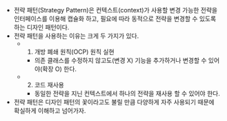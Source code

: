 - 전략 패턴(Strategy Pattern)은 컨텍스트(context)가 사용할 변경 가능한 전략을 인터페이스를 이용해 캡슐화 하고, 필요에 따라 동적으로 전략을 변경할 수 있도록 하는 디자인 패턴이다.
- 전략 패턴을 사용하는 이유는 크게 두 가지가 있다.
  - 1. 개방 폐쇄 원칙(OCP) 원칙 실현
    - 의존 클래스를 수정하지 않고도(변경 X) 기능을 추가하거나 변경할 수 있어야(확장 O) 한다.
  - 2. 코드 재사용
    - 동일한 전략을 지닌 컨텍스트에서 하나의 전략을 재사용 할 수 있어야 한다.
- 전략 패턴은 디자인 패턴의 꽃이라고도 불릴 만큼 다양하게 자주 사용되기 때문에 확실하게 이해하고 넘어가자.
